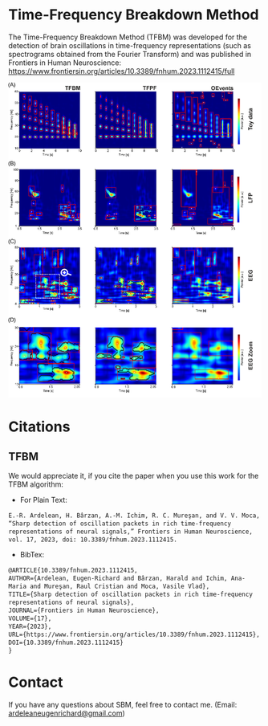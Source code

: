 # Time-Frequency Breakdown Method
The Time-Frequency Breakdown Method (TFBM) was developed for the detection of brain oscillations in time-frequency representations (such as spectrograms obtained from the Fourier Transform) and was published in Frontiers in Human Neuroscience:
https://www.frontiersin.org/articles/10.3389/fnhum.2023.1112415/full

![TFBM](/images/tfbm.png?raw=true)

# Citations
## TFBM
We would appreciate it, if you cite the paper when you use this work for the TFBM algorithm:

- For Plain Text:
```
E.-R. Ardelean, H. Bârzan, A.-M. Ichim, R. C. Mureşan, and V. V. Moca, “Sharp detection of oscillation packets in rich time-frequency representations of neural signals,” Frontiers in Human Neuroscience, vol. 17, 2023, doi: 10.3389/fnhum.2023.1112415.
```

- BibTex:
```
@ARTICLE{10.3389/fnhum.2023.1112415,
AUTHOR={Ardelean, Eugen-Richard and Bârzan, Harald and Ichim, Ana-Maria and Mureşan, Raul Cristian and Moca, Vasile Vlad},   
TITLE={Sharp detection of oscillation packets in rich time-frequency representations of neural signals},      
JOURNAL={Frontiers in Human Neuroscience},      
VOLUME={17},           
YEAR={2023},      
URL={https://www.frontiersin.org/articles/10.3389/fnhum.2023.1112415},       
DOI={10.3389/fnhum.2023.1112415}
}
```

# Contact
If you have any questions about SBM, feel free to contact me. (Email: ardeleaneugenrichard@gmail.com)
